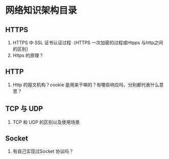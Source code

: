 # 网络知识架构目录

## HTTPS
1. HTTPS 中 SSL 证书认证过程（HTTPS 一次加密的过程或Htpps 与http之间的区别）
2. Https 的原理？



## HTTP
1. Http 的报文机构？cookie 是用来干嘛的？有哪些响应吗，分别都代表什么意思？

## TCP 与 UDP
1. TCP 和 UDP 的区别以及使用场景

## Socket
1. 有自己实现过Socket 协议吗？





